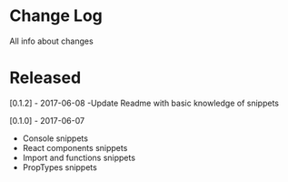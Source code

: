 # Change Log
All info about changes

# Released
[0.1.2] - 2017-06-08
  -Update Readme with basic knowledge of snippets

[0.1.0] - 2017-06-07
  - Console snippets
  - React components snippets
  - Import and functions snippets
  - PropTypes snippets
